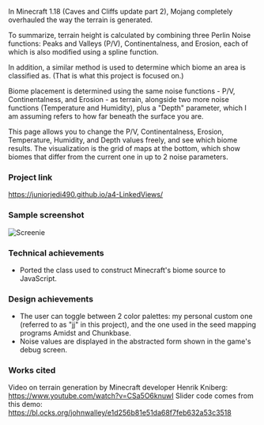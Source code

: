 In Minecraft 1.18 (Caves and Cliffs update part 2), Mojang completely overhauled the way the terrain is generated.

To summarize, terrain height is calculated by combining three Perlin Noise functions: Peaks and Valleys (P/V), Continentalness, and Erosion, each of which is also modified using a spline function.

In addition, a similar method is used to determine which biome an area is classified as. (That is what this project is focused on.)

Biome placement is determined using the same noise functions - P/V, Continentalness, and Erosion - as terrain, alongside two more noise functions (Temperature and Humidity), plus a "Depth" parameter, which I am assuming refers to how far beneath the surface you are.

This page allows you to change the P/V, Continentalness, Erosion, Temperature, Humidity, and Depth values freely, and see which biome results. The visualization is the grid of maps at the bottom, which show biomes that differ from the current one in up to 2 noise parameters.

### Project link
https://juniorjedi490.github.io/a4-LinkedViews/

### Sample screenshot

![Screenie](sample-screenshot.png)

### Technical achievements
- Ported the class used to construct Minecraft's biome source to JavaScript.

### Design achievements
- The user can toggle between 2 color palettes: my personal custom one (referred to as "jj" in this project), and the one used in the seed mapping programs Amidst and Chunkbase.
- Noise values are displayed in the abstracted form shown in the game's debug screen.

### Works cited
Video on terrain generation by Minecraft developer Henrik Kniberg: https://www.youtube.com/watch?v=CSa5O6knuwI
Slider code comes from this demo: https://bl.ocks.org/johnwalley/e1d256b81e51da68f7feb632a53c3518
